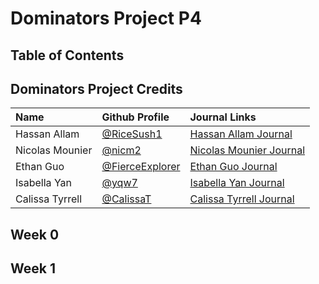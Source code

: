 # Dominators Project P4

## Table of Contents

## Dominators Project Credits

 Name | Github Profile | Journal Links
| :---- | :---- | :---- |
| Hassan Allam | [@RiceSush1](https://github.com/ricesush1) | [ Hassan Allam Journal]() 
| Nicolas Mounier | [@nicm2](https://github.com/nicm2) | [ Nicolas Mounier Journal](https://docs.google.com/document/d/1cUC118ElQNjxUQJUZK0I8cet_aIrYRc2IVTN099TU9I/edit) 
| Ethan Guo | [@FierceExplorer](https://github.com/FierceExplorer) | [Ethan Guo Journal](https://docs.google.com/document/d/11cBSfBfDJXizFQeEGC3qvqjwIzic5QQyVkWxspujZPM/edit?usp=sharing)
| Isabella Yan | [@yqw7](https://github.com/yqw7) | [ Isabella Yan Journal](https://docs.google.com/document/d/1ru-krw9LxC4oGohZRF2XpdgwUlTE7nF5fdzvu13DCVo/edit?usp=sharing)
| Calissa Tyrrell | [@CalissaT](https://github.com/CalissaT) | [Calissa Tyrrell Journal]()

## Week 0



## Week 1



